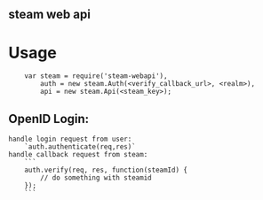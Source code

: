 steam web api
-------------


# Usage
```
	var steam = require('steam-webapi'),
		auth = new steam.Auth(<verify_callback_url>, <realm>),
		api = new steam.Api(<steam_key>);
```
## OpenID Login:
	handle login request from user: 
		`auth.authenticate(req,res)`
	handle callback request from steam: 
		```
		auth.verify(req, res, function(steamId) {
			// do something with steamid
		});
		```

